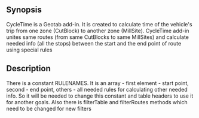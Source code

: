 ## Synopsis

CycleTime is a Geotab add-in. It is created to calculate time of the vehicle's trip from one zone (CutBlock) to 
another zone (MillSite). CycleTime add-in unites same routes (from same CutBlocks to same MillSites) and calculate
needed info (all the stops) between the start and the end point of route using special rules

## Description

There is a constant RULENAMES. It is an array - first element - start point, second - end point, others - all needed 
rules for calculating other needed info. So it will be needed to change this constant and table headers to use it for
another goals. Also there is filterTable and filterRoutes methods which need to be changed for new filters